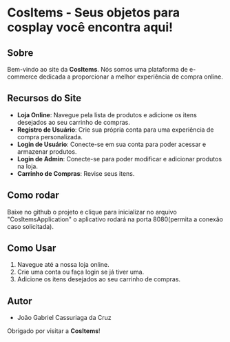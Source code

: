 # CosItems - Seus objetos para cosplay você encontra aqui!


## Sobre

Bem-vindo ao site da **CosItems**. Nós somos uma plataforma de e-commerce dedicada a proporcionar a melhor experiência de compra online.

## Recursos do Site

- **Loja Online**: Navegue pela lista de produtos e adicione os itens desejados ao seu carrinho de compras.
- **Registro de Usuário**: Crie sua própria conta para uma experiência de compra personalizada.
- **Login de Usuário**: Conecte-se em sua conta para poder acessar e armazenar produtos.
- **Login de Admin**: Conecte-se para poder modificar e adicionar produtos  na loja.
- **Carrinho de Compras**: Revise seus itens.

## Como rodar

Baixe no github o projeto e clique para inicializar no arquivo "CosItemsApplication" o aplicativo rodará na porta 8080(permita a conexão caso solicitada).

## Como Usar

1. Navegue até a nossa loja online.
2. Crie uma conta ou faça login se já tiver uma.
3. Adicione os itens desejados ao seu carrinho de compras.

## Autor

- João Gabriel Cassuriaga da Cruz

Obrigado por visitar a **CosItems**!
